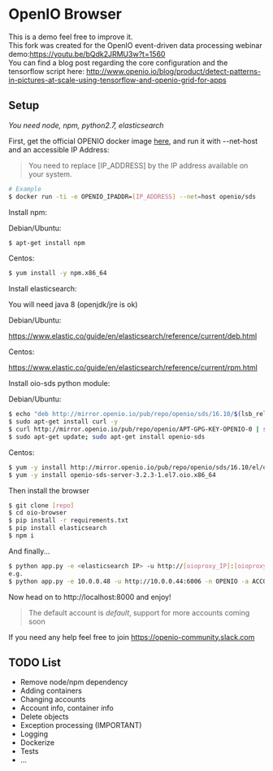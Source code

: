 OpenIO Browser
===

This is a demo feel free to improve it.  
This fork was created for the OpenIO event-driven data processing webinar demo:https://youtu.be/bQdk2JRMU3w?t=1560  
You can find a blog post regarding the core configuration and the tensorflow script here: http://www.openio.io/blog/product/detect-patterns-in-pictures-at-scale-using-tensorflow-and-openio-grid-for-apps

Setup
---

*You need node, npm, python2.7, elasticsearch*

First, get the official OPENIO docker image [here](http://docs.openio.io/docker-image/), and run it with --net-host and an accessible IP Address:

> You need to replace [IP_ADDRESS] by the IP address available on your system.

```sh
# Example
$ docker run -ti -e OPENIO_IPADDR=[IP_ADDRESS] --net=host openio/sds
```
Install npm:

Debian/Ubuntu:

```sh
$ apt-get install npm
```

Centos:

```sh
$ yum install -y npm.x86_64
```

Install elasticsearch:

You will need java 8 (openjdk/jre is ok)

Debian/Ubuntu:

https://www.elastic.co/guide/en/elasticsearch/reference/current/deb.html

Centos:

https://www.elastic.co/guide/en/elasticsearch/reference/current/rpm.html

Install oio-sds python module:

Debian/Ubuntu:

```sh
$ echo "deb http://mirror.openio.io/pub/repo/openio/sds/16.10/$(lsb_release -i -s)/ $(lsb_release -c -s)/" | sudo tee /etc/apt/sources.list.d/openio-sds.list
$ sudo apt-get install curl -y
$ curl http://mirror.openio.io/pub/repo/openio/APT-GPG-KEY-OPENIO-0 | sudo apt-key add -
$ sudo apt-get update; sudo apt-get install openio-sds
```

Centos:

```sh
$ yum -y install http://mirror.openio.io/pub/repo/openio/sds/16.10/el/openio-sds-release-16.10-1.el.noarch.rpm
$ yum -y install openio-sds-server-3.2.3-1.el7.oio.x86_64
```


Then install the browser

```sh
$ git clone [repo]
$ cd oio-browser
$ pip install -r requirements.txt
$ pip install elasticsearch
$ npm i
```

And finally...

```sh
$ python app.py -e <elasticsearch IP> -u http://[oioproxy_IP]:[oioproxy_PORT] -n [oio_namespace] -a [oio_account] -p [interface_port]
e.g.
$ python app.py -e 10.0.0.48 -u http://10.0.0.44:6006 -n OPENIO -a ACCOUNT_GRID2 -p 8080
```

Now head on to http://localhost:8000 and enjoy!

> The default account is *default*, support for more accounts coming soon

If you need any help feel free to join https://openio-community.slack.com

TODO List
---

- Remove node/npm dependency
- Adding containers
- Changing accounts
- Account info, container info
- Delete objects
- Exception processing (IMPORTANT)
- Logging
- Dockerize
- Tests
- ...
